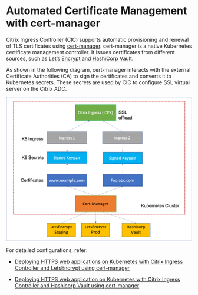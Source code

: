 # Automated Certificate Management with cert-manager

Citrix Ingress Controller (CIC) supports automatic provisioning and renewal of TLS certificates using [cert-manager](https://github.com/jetstack/cert-manager). cert-manager is a native Kubernetes certificate management controller. It issues certificates from different sources, such as [Let’s Encrypt](https://letsencrypt.org/docs/) and [HashiCorp Vault](https://www.hashicorp.com/products/vault/).

As shown in the following diagram, cert-manager interacts with the external Certificate Authorities (CA) to sign the certificates and converts it to Kubernetes secrets. These secrets are used by CIC to configure SSL virtual server on the Citrix ADC.

![Certificate Management](../Images/cert-management.png)

For detailed configurations, refer:

-  [Deploying HTTPS web applications on Kubernetes with Citrix Ingress Controller and LetsEncrypt using cert-manager](./acme.md)

-  [Deploying HTTPS web application on Kubernetes with Citrix Ingress Controller and Hashicorp Vault using cert-manager](./vault.md)
